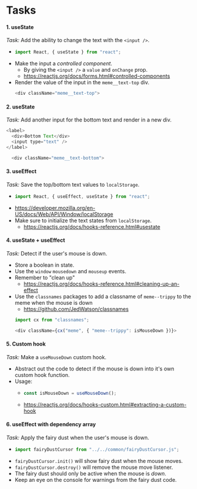 # Tasks

#### 1. **useState**

_Task:_ Add the ability to change the text with the `<input />`.

- ```javascript
  import React, { useState } from "react";
  ```
- Make the input a _controlled component_.
  - By giving the `<input />` a `value` and `onChange` prop.
  - https://reactjs.org/docs/forms.html#controlled-components
- Render the value of the input in the `meme__text-top` div.
  ```javascript
  <div className="meme__text-top">
  ```

#### 2. **useState**

_Task:_ Add another input for the bottom text and render in a new div.

```javascript
<label>
  <div>Bottom Text</div>
  <input type="text" />
</label>
```

```javascript
  <div className="meme__text-bottom">
```

#### 3. **useEffect**

_Task:_ Save the top/bottom text values to `localStorage`.

- ```javascript
  import React, { useEffect, useState } from "react";
  ```
- https://developer.mozilla.org/en-US/docs/Web/API/Window/localStorage
- Make sure to initialize the text states from `localStorage`.
  - https://reactjs.org/docs/hooks-reference.html#usestate

#### 4. **useState** + **useEffect**

_Task:_ Detect if the user's mouse is down.

- Store a boolean in state.
- Use the `window` `mousedown` and `mouseup` events.
- Remember to "clean up"
  - https://reactjs.org/docs/hooks-reference.html#cleaning-up-an-effect
- Use the `classnames` packages to add a classname of `meme--trippy` to the meme when the mouse is down
  - https://github.com/JedWatson/classnames
  ```javascript
  import cx from "classnames";
  ```
  ```javascript
  <div className={cx("meme", { "meme--trippy": isMouseDown })}>
  ```

#### 5. Custom hook

_Task:_ Make a `useMouseDown` custom hook.

- Abstract out the code to detect if the mouse is down into it's own custom hook function.
- Usage:
  - ```javascript
    const isMouseDown = useMouseDown();
    ```
  - https://reactjs.org/docs/hooks-custom.html#extracting-a-custom-hook

#### 6. **useEffect** with dependency array

_Task:_ Apply the fairy dust when the user's mouse is down.

- ```javascript
  import fairyDustCursor from "../../common/fairyDustCursor.js";
  ```
- `fairyDustCursor.init()` will show fairy dust when the mouse moves.
- `fairyDustCursor.destroy()` will remove the mouse move listener.
- The fairy dust should only be active when the mouse is _down_.
- Keep an eye on the console for warnings from the fairy dust code.
